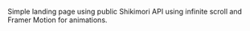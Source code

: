 Simple landing page using public Shikimori API using infinite scroll and Framer Motion for animations. 

